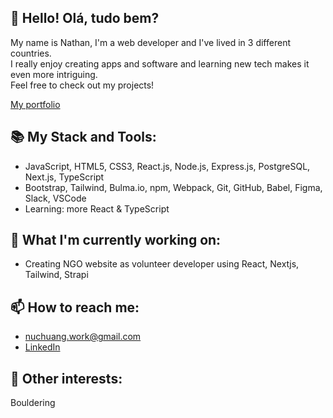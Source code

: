 ## :wave:  Hello! Olá, tudo bem?
My name is Nathan, I'm a web developer and I've lived in 3 different countries.  
I really enjoy creating apps and software and learning new tech makes it even more intriguing.  
Feel free to check out my projects!  

[My portfolio](https://nathanhuang.dev)

## :books: My Stack and Tools:
- JavaScript, HTML5, CSS3, React.js, Node.js, Express.js, PostgreSQL, Next.js, TypeScript
- Bootstrap, Tailwind, Bulma.io, npm, Webpack, Git, GitHub, Babel, Figma, Slack, VSCode
- Learning: more React & TypeScript

## :construction: What I'm currently working on:
- Creating NGO website as volunteer developer using React, Nextjs, Tailwind, Strapi

## :mailbox: How to reach me:
- nuchuang.work@gmail.com
- [LinkedIn](https://www.linkedin.com/in/nathanuch)

## :moyai: Other interests:
Bouldering
